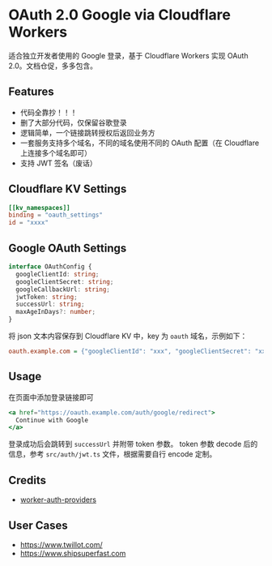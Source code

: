 # OAuth 2.0 Google via Cloudflare Workers

适合独立开发者使用的 Google 登录，基于 Cloudflare Workers 实现 OAuth 2.0。文档仓促，多多包含。

## Features

- 代码全靠抄！！！
- 删了大部分代码，仅保留谷歌登录
- 逻辑简单，一个链接跳转授权后返回业务方
- 一套服务支持多个域名，不同的域名使用不同的 OAuth 配置（在 Cloudflare 上连接多个域名即可）
- 支持 JWT 签名（废话）

## Cloudflare KV Settings

```toml
[[kv_namespaces]]
binding = "oauth_settings"
id = "xxxx"
```

## Google OAuth Settings

```typescript
interface OAuthConfig {
  googleClientId: string;
  googleClientSecret: string;
  googleCallbackUrl: string;
  jwtToken: string;
  successUrl: string;
  maxAgeInDays?: number;
}
```

将 json 文本内容保存到 Cloudflare KV 中，key 为 `oauth` 域名，示例如下：

```ini
oauth.example.com = {"googleClientId": "xxx", "googleClientSecret": "xxx", "googleCallbackUrl": "xxx", "jwtToken": "xxx", "successUrl": "xxx", "maxAgeInDays": 1}
```

## Usage

在页面中添加登录链接即可

```jsx
<a href="https://oauth.example.com/auth/google/redirect">
  Continue with Google
</a>
```

登录成功后会跳转到 `successUrl` 并附带 token 参数。
token 参数 decode 后的信息，参考 `src/auth/jwt.ts` 文件，根据需要自行 encode 定制。

## Credits

- [worker-auth-providers](https://github.com/subhendukundu/worker-auth-providers)

## User Cases

- https://www.twillot.com/
- https://www.shipsuperfast.com
